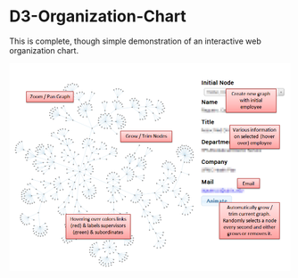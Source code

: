 D3-Organization-Chart
=====================

This is complete, though simple demonstration of an interactive web organization chart. 

![Alt text](D3%20Organization%20Chart%20(Labeled).png "Optional title")
